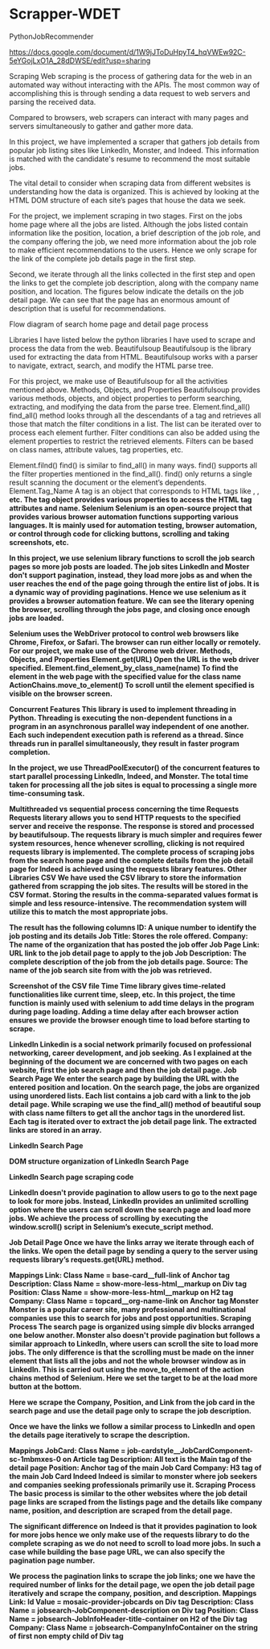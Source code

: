 # Scrapper-WDET
 PythonJobRecommender 

https://docs.google.com/document/d/1W9jJToDuHpyT4_hqVWEw92C-5eYGojLxO1A_28dDWSE/edit?usp=sharing
 

Scraping 
Web scraping is the process of gathering data for the web in an automated way without interacting with the APIs. The most common way of accomplishing this is through sending a data request to web servers and parsing the received data. 

Compared to browsers, web scrapers can interact with many pages and servers simultaneously to gather and gather more data. 

In this project, we have implemented a scraper that gathers job details from popular job listing sites like LinkedIn, Monster, and Indeed. This information is matched with the candidate's resume to recommend the most suitable jobs. 

The vital detail to consider when scraping data from different websites is understanding how the data is organized. This is achieved by looking at the HTML DOM structure of each site’s pages that house the data we seek. 

For the project, we implement scraping in two stages. 
First on the jobs home page where all the jobs are listed. Although the jobs listed contain information like the position, location, a brief description of the job role, and the company offering the job, we need more information about the job role to make efficient recommendations to the users. Hence we only scrape for the link of the complete job details page in the first step.
 
Second, we iterate through all the links collected in the first step and open the links to get the complete job description, along with the company name position, and location. The figures below indicate the details on the job detail page. We can see that the page has an enormous amount of description that is useful for recommendations.



 

Flow diagram of search home page and detail page process

Libraries
I have listed below the python libraries I have used to scrape and process the data from the web. 
Beautifulsoup
Beautifulsoup is the library used for extracting the data from HTML. Beautifulsoup works with a parser to navigate, extract, search, and modify the HTML parse tree. 

For this project, we make use of Beautifulsoup for all the activities mentioned above. 
Methods, Objects, and Properties
Beautifulsoup provides various methods, objects, and object properties to perform searching, extracting, and modifying the data from the parse tree. 
Element.find_all() 
find_all() method looks through all the descendants of a tag and retrieves all those that match the filter conditions in a list. The list can be iterated over to process each element further. Filter conditions can also be added using the element properties to restrict the retrieved elements. Filters can be based on class names, attribute values, tag properties, etc.



Element.filnd() 
find() is similar to find_all() in many ways. find() supports all the filter properties mentioned in the find_all(). find() only returns a single result scanning the document or the element’s dependents. 
Element.Tag_Name 
A tag is an object that corresponds to HTML tags like <body>, <a>, <b> etc. The tag object provides various properties to access the HTML tag attributes and name. 
Selenium
Selenium is an open-source project that provides various browser automation functions supporting various languages. It is mainly used for automation testing, browser automation, or control through code for clicking buttons, scrolling and taking screenshots, etc.

In this project, we use selenium library functions to scroll the job search pages so more job posts are loaded. The job sites LinkedIn and Moster don't support pagination, instead, they load more jobs as and when the user reaches the end of the page going through the entire list of jobs. It is a dynamic way of providing paginations. Hence we use selenium as it provides a browser automation feature. We can see the literary opening the browser, scrolling through the jobs page, and closing once enough jobs are loaded. 

Selenium uses the WebDriver protocol to control web browsers like Chrome, Firefox, or Safari. The browser can run either locally or remotely. For our project, we make use of the Chrome web driver. 
Methods, Objects, and Properties
Element.get(URL)
Open the URL is the web driver specified. 
Element.find_element_by_class_name(name)
To find the element in the web page with the specified value for the class name 
ActionChains.move_to_element()
To scroll until the element specified is visible on the browser screen.

Concurrent Features
This library is used to implement threading in Python. Threading is executing the non-dependent functions in a program in an asynchronous parallel way independent of one another. Each such independent execution path is referend as a thread. Since threads run in parallel simultaneously, they result in faster program completion. 

In the project, we use ThreadPoolExecutor() of the concurrent features to start parallel processing LinkedIn, Indeed, and Monster. The total time taken for processing all the job sites is equal to processing a single more time-consuming task.

Multithreaded vs sequential process concerning the time
Requests 
Requests literary allows you to send HTTP requests to the specified server and receive the response. The response is stored and processed by beautifulsoup. The requests library is much simpler and requires fewer system resources, hence whenever scrolling, clicking is not required requests library is implemented. The complete process of scraping jobs from the search home page and the complete details from the job detail page for Indeed is achieved using the requests library features. 
Other Libraries
CSV 
We have used the CSV library to store the information gathered from scrapping the job sites. The results will be stored in the CSV format. Storing the results in the comma-separated values format is simple and less resource-intensive. The recommendation system will utilize this to match the most appropriate jobs. 

The result has the following columns 
ID: A unique number to identify the job posting and its details 
Job Title: Stores the role offered. 
Company: The name of the organization that has posted the job offer
Job Page Link: URL link to the job detail page to apply to the job
Job Description: The complete description of the job from the job details page. 
Source: The name of the job search site from with the job was retrieved. 


Screenshot of the CSV file 
Time 
Time library gives time-related functionalities like current time, sleep, etc. In this project, the time function is mainly used with selenium to add time delays in the program during page loading. Adding a time delay after each browser action ensures we provide the browser enough time to load before starting to scrape. 

LinkedIn 
Linkedin is a social network primarily focused on professional networking, career development, and job seeking. As I explained at the beginning of the document we are concerned with two pages on each website, first the job search page and then the job detail page. 
Job Search Page
We enter the search page by building the URL with the entered position and location. On the search page, the jobs are organized using unordered lists. Each list contains a job card with a link to the job detail page. While scraping we use the find_all() method of beautiful soup with class name filters to get all the anchor tags in the unordered list. Each tag is iterated over to extract the job detail page link. The extracted links are stored in an array.  

LinkedIn Search Page 


DOM structure organization of LinkedIn Search Page 


LinkedIn Search page scraping code 

LinkedIn doesn't provide pagination to allow users to go to the next page to look for more jobs. Instead, LinkedIn provides an unlimited scrolling option where the users can scroll down the search page and load more jobs. We achieve the process of scrolling by executing the window.scroll() script in Selenium’s execute_script method. 

Job Detail Page
Once we have the links array we iterate through each of the links. We open the detail page by sending a query to the server using requests library’s requests.get(URL) method. 


Mappings 
Link: Class Name = base-card__full-link of Anchor tag
Description: Class Name = show-more-less-html__markup on Div tag
Position: Class Name = show-more-less-html__markup on H2 tag
Company: Class Name = topcard__org-name-link on Anchor tag
Monster 
Monster is a popular career site, many professional and multinational companies use this to search for jobs and post opportunities. 
Scraping Process
The search page is organized using simple div blocks arranged one below another. Monster also doesn't provide pagination but follows a similar approach to LinkedIn, where users can scroll the site to load more jobs. The only difference is that the scrolling must be made on the inner element that lists all the jobs and not the whole browser window as in LinkedIn. This is carried out using the move_to_element of the action chains method of Selenium. Here we set the target to be at the load more button at the bottom.

Here we scrape the Company, Position, and Link from the job card in the search page and use the detail page only to scrape the job description. 

Once we have the links we follow a similar process to LinkedIn and open the details page iteratively to scrape the description. 

Mappings 
JobCard: Class Name = job-cardstyle__JobCardComponent-sc-1mbmxes-0 on Article tag
Description: All text is the Main tag of the detail page
Position: Anchor tag of the main Job Card 
Company: H3 tag of the main Job Card
Indeed
Indeed is similar to monster where job seekers and companies seeking professionals primarily use it. 
Scraping Process
The basic process is similar to the other websites where the job detail page links are scraped from the listings page and the details like company name, position, and description are scraped from the detail page. 

The significant difference on Indeed is that it provides pagination to look for more jobs hence we only make use of the requests library to do the complete scraping as we do not need to scroll to load more jobs. In such a case while building the base page URL, we can also specify the pagination page number. 

We process the pagination links to scrape the job links; one we have the required number of links for the detail page, we open the job detail page iteratively and scrape the company, position, and description.
Mappings 
Link: Id Value = mosaic-provider-jobcards on Div tag
Description: Class Name = jobsearch-JobComponent-description on Div tag
Position: Class Name = jobsearch-JobInfoHeader-title-container on H2 of the Div tag
Company: Class Name = jobsearch-CompanyInfoContainer on the string of first non empty child of Div tag






